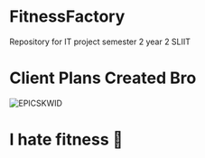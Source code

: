 # FitnessFactory
Repository for IT project semester 2 year 2 SLIIT

# Client Plans Created Bro

![EPICSKWID](https://user-images.githubusercontent.com/88073488/135743954-7b8f0eaa-b949-4ab4-a470-40cf1f5fed53.jpg)

# I hate fitness 👀



